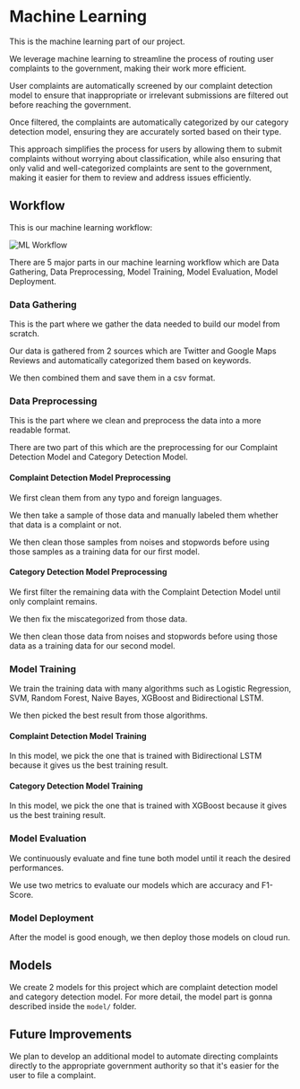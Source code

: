 # Machine Learning

This is the machine learning part of our project.

We leverage machine learning to streamline the process of routing user complaints to the government, making their work more efficient.

User complaints are automatically screened by our complaint detection model to ensure that inappropriate or irrelevant submissions are filtered out before reaching the government.

Once filtered, the complaints are automatically categorized by our category detection model, ensuring they are accurately sorted based on their type.

This approach simplifies the process for users by allowing them to submit complaints without worrying about classification, while also ensuring that only valid and well-categorized complaints are sent to the government, making it easier for them to review and address issues efficiently.

## Workflow

This is our machine learning workflow:

![ML Workflow](https://drive.google.com/file/d/17fDyNQgYad05aVnwrxHrL5dK3KQCLU-Y/view?usp=sharing "ML Workflow")

There are 5 major parts in our machine learning workflow which are Data Gathering, Data Preprocessing, Model Training, Model Evaluation, Model Deployment.

### Data Gathering

This is the part where we gather the data needed to build our model from scratch.

Our data is gathered from 2 sources which are Twitter and Google Maps Reviews and automatically categorized them based on keywords.

We then combined them and save them in a csv format.

### Data Preprocessing

This is the part where we clean and preprocess the data into a more readable format.

There are two part of this which are the preprocessing for our Complaint Detection Model and Category Detection Model.

#### Complaint Detection Model Preprocessing

We first clean them from any typo and foreign languages.

We then take a sample of those data and manually labeled them whether that data is a complaint or not.

We then clean those samples from noises and stopwords before using those samples as a training data for our first model.

#### Category Detection Model Preprocessing

We first filter the remaining data with the Complaint Detection Model until only complaint remains.

We then fix the miscategorized from those data.

We then clean those data from noises and stopwords before using those data as a training data for our second model.

### Model Training

We train the training data with many algorithms such as Logistic Regression, SVM, Random Forest, Naive Bayes, XGBoost and Bidirectional LSTM.

We then picked the best result from those algorithms.

#### Complaint Detection Model Training

In this model, we pick the one that is trained with Bidirectional LSTM because it gives us the best training result.

#### Category Detection Model Training

In this model, we pick the one that is trained with XGBoost because it gives us the best training result.

### Model Evaluation

We continuously evaluate and fine tune both model until it reach the desired performances.

We use two metrics to evaluate our models which are accuracy and F1-Score.

### Model Deployment

After the model is good enough, we then deploy those models on cloud run.

## Models

We create 2 models for this project which are complaint detection model and category detection model. For more detail, the model part is gonna described inside the `model/` folder. 

## Future Improvements

We plan to develop an additional model to automate directing complaints directly to the appropriate government authority so that it's easier for the user to file a complaint.